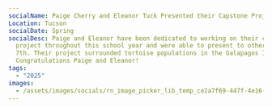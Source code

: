 ```yaml
---
socialName: Paige Cherry and Eleanor Tuck Presented their Capstone Project
Location: Tucson
socialDate: Spring
socialDesc: Paige and Eleanor have been dedicated to working on their capstone
  project throughout this school year and were able to present to others on May
  7th. Their project surrounded tortoise populations in the Galapagos Islands.
  Congratulations Paige and Eleanor!
tags:
  - "2025"
images:
  - /assets/images/socials/rn_image_picker_lib_temp_ce2a7f69-447f-4e16-ac1d-84d9acb8bc59.jpg
---
```

